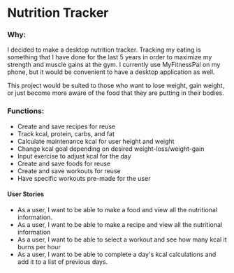 <title>Nutrition Tracker</title>

<h1>Nutrition Tracker</h1>

<h3>Why:</h3>

<p>I decided to make a desktop nutrition tracker. Tracking my eating is something that I have done for the last 5 years 
in order to maximize my strength and muscle gains at the gym. I currently use MyFitnessPal on my phone, but it 
would be convenient to have a desktop application as well.</p>

<p>This project would be suited to those who want to lose weight, gain weight, or just become more aware of the food 
that they are putting in their bodies.</p>

<h3>Functions:</h3>

<ul>
    <li>Create and save recipes for reuse</li>
    <li>Track kcal, protein, carbs, and fat</li>
    <li>Calculate maintenance kcal for user height and weight</li>
    <li>Change kcal goal depending on desired weight-loss/weight-gain</li>
    <li>Input exercise to adjust kcal for the day</li>
    <li>Create and save foods for reuse</li>
    <li>Create and save workouts for reuse</li>
    <li>Have specific workouts pre-made for the user</li>
</ul>

 <h4>User Stories</h4>
    <ul>
        <li> As a user, I want to be able to make a food and view all the nutritional information.</li>
        <li>As a user, I want to be able to make a recipe and view all the nutritional information</li>
        <li>As a user, I want to be able to select a workout and see how many kcal it burns per hour</li>
        <li>As a user, I want to be able to complete a day's kcal calculations and add it to a list of previous
        days.</li>
    </ul>